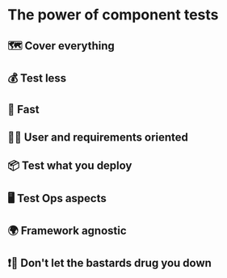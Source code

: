 # The power of component tests

## 🗺 Cover everything

## 💰 Test less

## 🚀 Fast

## 🧍‍♂️ User and requirements oriented

## 📦 Test what you deploy

## 🖥 Test Ops aspects

## 🌍 Framework agnostic

## ❗️🐲 Don't let the bastards drug you down
